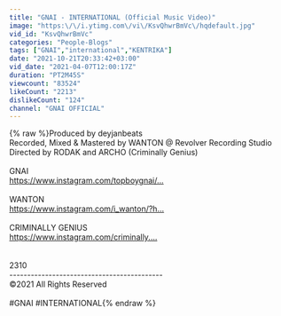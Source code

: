 ```yaml
---
title: "GNAI - INTERNATIONAL (Official Music Video)"
image: "https:\/\/i.ytimg.com\/vi\/KsvQhwrBmVc\/hqdefault.jpg"
vid_id: "KsvQhwrBmVc"
categories: "People-Blogs"
tags: ["GNAI","international","KENTRIKA"]
date: "2021-10-21T20:33:42+03:00"
vid_date: "2021-04-07T12:00:17Z"
duration: "PT2M45S"
viewcount: "83524"
likeCount: "2213"
dislikeCount: "124"
channel: "GNAI OFFICIAL"
---
```

{% raw %}Produced by deyjanbeats<br />Recorded, Mixed &amp; Mastered by WANTON @ Revolver Recording Studio<br />Directed by RODAK and ARCHO (Criminally Genius)<br /><br />GNAI<br /><a rel="nofollow" target="blank" href="https://www.instagram.com/topboygnai/...​">https://www.instagram.com/topboygnai/...​</a><br /><br />WANTON<br /><a rel="nofollow" target="blank" href="https://www.instagram.com/i_wanton/?h...​">https://www.instagram.com/i_wanton/?h...​</a><br /><br />CRIMINALLY GENIUS<br /><a rel="nofollow" target="blank" href="https://www.instagram.com/criminally....​">https://www.instagram.com/criminally....​</a><br /><br /><br />2310<br />-------------------------------------------<br />©2021 All Rights Reserved<br /><br />#GNAI #INTERNATIONAL{% endraw %}
